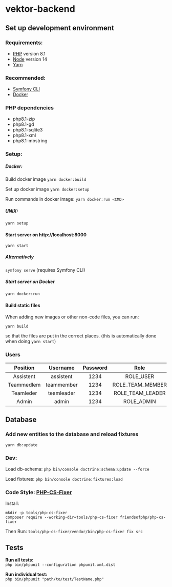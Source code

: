 # vektor-backend

## Set up development environment
### Requirements:
- [PHP](https://php.net/downloads.php) version 8.1
- [Node](https://nodejs.org/en/) version 14
- [Yarn](https://yarnpkg.com)
### Recommended:
- [Symfony CLI](https://symfony.com/download)
- [Docker](https://www.docker.com/products/docker-desktop)

### PHP dependencies
- php8.1-zip
- php8.1-gd
- php8.1-sqlite3
- php8.1-xml
- php8.1-mbstring

### Setup:

##### Docker:
Build docker image
`yarn docker:build`

Set up docker image
`yarn docker:setup`

Run commands in docker image:
`yarn docker:run <CMD>`


##### UNIX:
`yarn setup`

#### Start server on http://localhost:8000
`yarn start`

##### Alternatively
`symfony serve` (requires Symfony CLI)

##### Start server on Docker
`yarn docker:run`


#### Build static files
When adding new images or other non-code files, you can run:

`yarn build`

so that the files are put in the correct places. (this is automatically
done when doing `yarn start`)

### Users
| Position     | Username   | Password |        Role        |
| :----------: | :--------: |:--------:|:------------------:|
| Assistent    | assistent  |   1234   |      ROLE_USER     |
| Teammedlem   | teammember |   1234   |  ROLE_TEAM_MEMBER  |
| Teamleder    | teamleader |   1234   |  ROLE_TEAM_LEADER  |
| Admin        | admin      |   1234   |      ROLE_ADMIN    |


## Database

### Add new entities to the database and reload fixtures
`yarn db:update`


### Dev:
Load db-schema:
`php bin/console doctrine:schema:update --force`

Load fixtures:
`php bin/console doctrine:fixtures:load`

### Code Style: [PHP-CS-Fixer](https://github.com/PHP-CS-Fixer/PHP-CS-Fixer)
Install:
```
mkdir -p tools/php-cs-fixer
composer require --working-dir=tools/php-cs-fixer friendsofphp/php-cs-fixer
```

Then Run:
`tools/php-cs-fixer/vendor/bin/php-cs-fixer fix src`


## Tests
**Run all tests:**\
`php bin/phpunit --configuration phpunit.xml.dist`

**Run individual test:**\
`php bin/phpunit "path/to/test/TestName.php"`